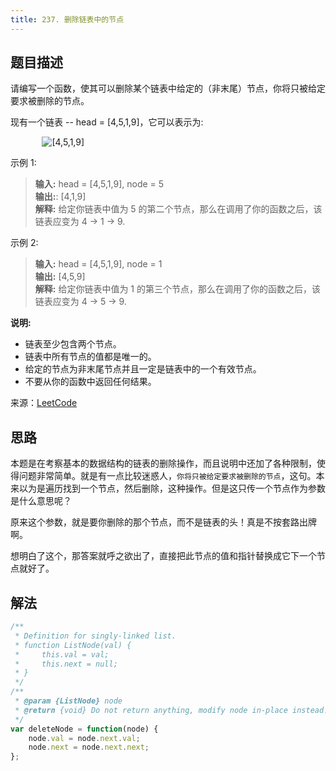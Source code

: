 ```yaml
---
title: 237. 删除链表中的节点
---
```


## 题目描述

请编写一个函数，使其可以删除某个链表中给定的（非末尾）节点，你将只被给定要求被删除的节点。

现有一个链表 -- head = [4,5,1,9]，它可以表示为:

<img style="margin-left: 10%;" :src="$withBase('/237_example.png')" alt="[4,5,1,9]">

示例 1:

> **输入:** head = [4,5,1,9], node = 5  
> **输出:**: [4,1,9]  
> **解释:** 给定你链表中值为 5 的第二个节点，那么在调用了你的函数之后，该链表应变为 4 -> 1 -> 9.

示例 2:

> **输入:** head = [4,5,1,9], node = 1  
> **输出:** [4,5,9]  
> **解释:** 给定你链表中值为 1 的第三个节点，那么在调用了你的函数之后，该链表应变为 4 -> 5 -> 9.

**说明:**

  - 链表至少包含两个节点。
  - 链表中所有节点的值都是唯一的。
  - 给定的节点为非末尾节点并且一定是链表中的一个有效节点。
  - 不要从你的函数中返回任何结果。

来源：[LeetCode](https://leetcode-cn.com/problems/delete-node-in-a-linked-list)

## 思路
本题是在考察基本的数据结构的链表的删除操作，而且说明中还加了各种限制，使得问题非常简单。就是有一点比较迷惑人，`你将只被给定要求被删除的节点`，这句。本来以为是遍历找到一个节点，然后删除，这种操作。但是这只传一个节点作为参数是什么意思呢？

原来这个参数，就是要你删除的那个节点，而不是链表的头！真是不按套路出牌啊。

想明白了这个，那答案就呼之欲出了，直接把此节点的值和指针替换成它下一个节点就好了。

## 解法
```javascript
/**
 * Definition for singly-linked list.
 * function ListNode(val) {
 *     this.val = val;
 *     this.next = null;
 * }
 */
/**
 * @param {ListNode} node
 * @return {void} Do not return anything, modify node in-place instead.
 */
var deleteNode = function(node) {
    node.val = node.next.val;
    node.next = node.next.next;
};
```


